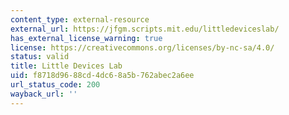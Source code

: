 ```yaml
---
content_type: external-resource
external_url: https://jfgm.scripts.mit.edu/littledeviceslab/
has_external_license_warning: true
license: https://creativecommons.org/licenses/by-nc-sa/4.0/
status: valid
title: Little Devices Lab
uid: f8718d96-88cd-4dc6-8a5b-762abec2a6ee
url_status_code: 200
wayback_url: ''
---
```

